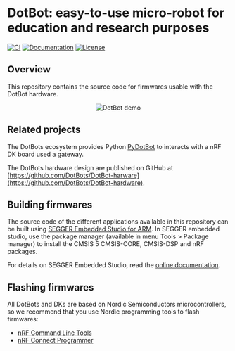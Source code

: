 # DotBot: easy-to-use micro-robot for education and research purposes

[![CI][ci-badge]][ci-link]
[![Documentation][doc-badge]][doc-link]
[![License][license-badge]][license-link]

## Overview

This repository contains the source code for firmwares usable with the DotBot
hardware.

<div align="center">

![DotBot demo](doc/sphinx/_static/images/03app_dotbot.gif)

</div>

## Related projects

The DotBots ecosystem provides Python
[PyDotBot](https://github.com/DotBots/PyDotBot) to interacts with a nRF DK board
used a gateway.

The DotBots hardware design are published on GitHub at
[https://github.com/DotBots/DotBot-harware](https://github.com/DotBots/DotBot-hardware).

## Building firmwares

The source code of the different applications available in this repository can be built using
[SEGGER Embedded Studio for ARM](https://www.segger.com/downloads/embedded-studio).
In SEGGER embedded studio, use the package manager
(available in menu Tools > Package manager) to install the CMSIS 5 CMSIS-CORE,
CMSIS-DSP and nRF packages.

For details on SEGGER Embedded Studio, read the
[online documentation](https://studio.segger.com/index.htm?https://studio.segger.com/home.htm).

## Flashing firmwares

All DotBots and DKs are based on Nordic Semiconductors microcontrollers, so
we recommend that you use Nordic programming tools to flash firmwares:

- [nRF Command Line Tools](https://infocenter.nordicsemi.com/topic/ug_nrf_cltools/UG/cltools/nrf_command_line_tools_lpage.html)
- [nRF Connect Programmer](https://infocenter.nordicsemi.com/topic/ug_nc_programmer/UG/nrf_connect_programmer/ncp_introduction.html)

[ci-badge]: https://github.com/DotBots/DotBot-firmware/workflows/CI/badge.svg
[ci-link]: https://github.com/DotBots/DotBot-firmware/actions?query=workflow%3ACI+branch%3Amain
[doc-badge]: https://readthedocs.org/projects/dotbot-firmware/badge/?version=latest
[doc-link]: https://dotbot-firmware.readthedocs.io/en/latest
[license-badge]: https://img.shields.io/github/license/DotBots/DotBot-firmware
[license-link]: https://github.com/DotBots/dotbot-firmware/blob/main/LICENSE.txt
